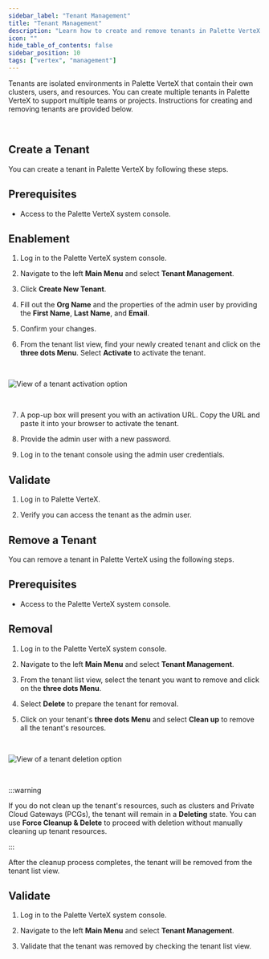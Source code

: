 ```yaml
---
sidebar_label: "Tenant Management"
title: "Tenant Management"
description: "Learn how to create and remove tenants in Palette VerteX."
icon: ""
hide_table_of_contents: false
sidebar_position: 10
tags: ["vertex", "management"]
---
```



Tenants are isolated environments in Palette VerteX that contain their own clusters, users, and resources. You can create multiple tenants in Palette VerteX to support multiple teams or projects. Instructions for creating and removing tenants are provided below.


<br />

## Create a Tenant

You can create a tenant in Palette VerteX by following these steps.


## Prerequisites

* Access to the Palette VerteX system console.


## Enablement

1. Log in to the Palette VerteX system console.


2. Navigate to the left **Main Menu** and select **Tenant Management**.


3. Click **Create New Tenant**.


4. Fill out the **Org Name** and the properties of the admin user by providing the **First Name**, **Last Name**, and **Email**.


5. Confirm your changes.


6. From the tenant list view, find your newly created tenant and click on the **three dots Menu**. Select **Activate** to activate the tenant.

  <br />

  ![View of a tenant activation option](/vertex_system-management_tenant-management_activate-tenant.png)

<br />

7. A pop-up box will present you with an activation URL. Copy the URL and paste it into your browser to activate the tenant.


8. Provide the admin user with a new password.


9. Log in to the tenant console using the admin user credentials.


## Validate 

1. Log in to Palette VerteX.


2. Verify you can access the tenant as the admin user.



## Remove a Tenant

You can remove a tenant in Palette VerteX using the following steps.

## Prerequisites

* Access to the Palette VerteX system console.

## Removal

1. Log in to the Palette VerteX system console.


2. Navigate to the left **Main Menu** and select **Tenant Management**.


3. From the tenant list view, select the tenant you want to remove and click on the **three dots Menu**.


4. Select **Delete** to prepare the tenant for removal.


5. Click on your tenant's **three dots Menu** and select **Clean up** to remove all the tenant's resources.

<br />

  ![View of a tenant deletion option](/vertex_system-management_tenant-management_remove-tenant.png)


  <br />

:::warning

If you do not clean up the tenant's resources, such as clusters and Private Cloud Gateways (PCGs), the tenant will remain in a **Deleting** state. You can use **Force Cleanup & Delete** to proceed with deletion without manually cleaning up tenant resources.

:::


After the cleanup process completes, the tenant will be removed from the tenant list view.

## Validate


1. Log in to the Palette VerteX system console.


2. Navigate to the left **Main Menu** and select **Tenant Management**.


3. Validate that the tenant was removed by checking the tenant list view. 